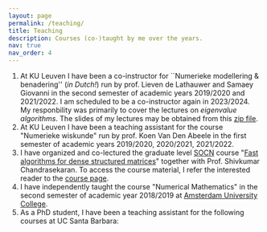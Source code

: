 ```yaml
---
layout: page
permalink: /teaching/
title: Teaching
description: Courses (co-)taught by me over the years.
nav: true
nav_order: 4
---
```


1. At KU Leuven I have been a co-instructor for ``Numerieke modellering & benadering'' (*in Dutch!*) run by prof. Lieven de Lathauwer and  Samaey Giovanni in the second semester of academic years 2019/2020 and 2021/2022. I am scheduled to be a co-instructor again in 2023/2024. My responbility was primarily to cover the lectures on *eigenvalue algorithms*. The slides of my lectures may be obtained from this [zip file](/assets/zipfiles/slides_numerieke_modellering_benadering_nithin.zip). 
2. At KU Leuven I have been a teaching assistant for the course "Numerieke wiskunde" run by prof. Koen Van Den Abeele in the first semester of academic years 2019/2020, 2020/2021, 2021/2022.
3. I have organized and co-lectured the graduate level [SOCN](https://sites.uclouvain.be/socn/) course "[Fast algorithms for dense structured matrices](https://sites.uclouvain.be/socn/drupal/socn/node/213)" together with Prof. Shivkumar Chandrasekaran. To access the course material, I refer the interested reader to the [course page]( https://nithingovindarajan.github.io/SOCN-Fast-algorithms-for-dense-structured-matrices/).
3. I have independently taught the course "Numerical Mathematics" in the second semester of academic year 2018/2019 at [Amsterdam University College](https://www.auc.nl/).
4. As a PhD student, I have been a teaching assistant for the following courses at UC Santa Barbara:
